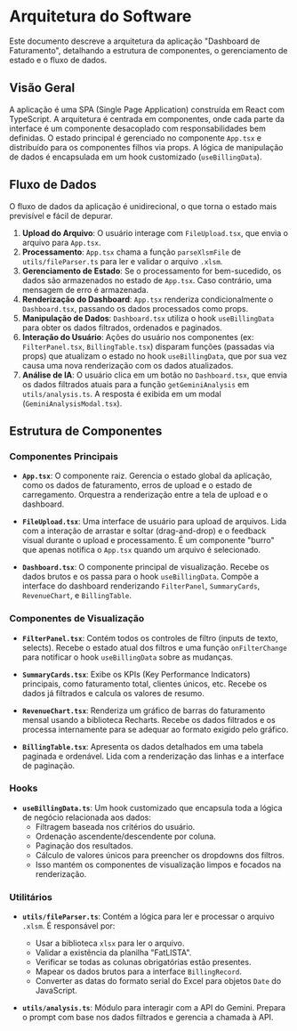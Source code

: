 
# Arquitetura do Software

Este documento descreve a arquitetura da aplicação "Dashboard de Faturamento", detalhando a estrutura de componentes, o gerenciamento de estado e o fluxo de dados.

## Visão Geral

A aplicação é uma SPA (Single Page Application) construída em React com TypeScript. A arquitetura é centrada em componentes, onde cada parte da interface é um componente desacoplado com responsabilidades bem definidas. O estado principal é gerenciado no componente `App.tsx` e distribuído para os componentes filhos via props. A lógica de manipulação de dados é encapsulada em um hook customizado (`useBillingData`).

## Fluxo de Dados

O fluxo de dados da aplicação é unidirecional, o que torna o estado mais previsível e fácil de depurar.

1.  **Upload do Arquivo**: O usuário interage com `FileUpload.tsx`, que envia o arquivo para `App.tsx`.
2.  **Processamento**: `App.tsx` chama a função `parseXlsmFile` de `utils/fileParser.ts` para ler e validar o arquivo `.xlsm`.
3.  **Gerenciamento de Estado**: Se o processamento for bem-sucedido, os dados são armazenados no estado de `App.tsx`. Caso contrário, uma mensagem de erro é armazenada.
4.  **Renderização do Dashboard**: `App.tsx` renderiza condicionalmente o `Dashboard.tsx`, passando os dados processados como props.
5.  **Manipulação de Dados**: `Dashboard.tsx` utiliza o hook `useBillingData` para obter os dados filtrados, ordenados e paginados.
6.  **Interação do Usuário**: Ações do usuário nos componentes (ex: `FilterPanel.tsx`, `BillingTable.tsx`) disparam funções (passadas via props) que atualizam o estado no hook `useBillingData`, que por sua vez causa uma nova renderização com os dados atualizados.
7.  **Análise de IA**: O usuário clica em um botão no `Dashboard.tsx`, que envia os dados filtrados atuais para a função `getGeminiAnalysis` em `utils/analysis.ts`. A resposta é exibida em um modal (`GeminiAnalysisModal.tsx`).

## Estrutura de Componentes

### Componentes Principais

-   **`App.tsx`**: O componente raiz. Gerencia o estado global da aplicação, como os dados de faturamento, erros de upload e o estado de carregamento. Orquestra a renderização entre a tela de upload e o dashboard.

-   **`FileUpload.tsx`**: Uma interface de usuário para upload de arquivos. Lida com a interação de arrastar e soltar (drag-and-drop) e o feedback visual durante o upload e processamento. É um componente "burro" que apenas notifica o `App.tsx` quando um arquivo é selecionado.

-   **`Dashboard.tsx`**: O componente principal de visualização. Recebe os dados brutos e os passa para o hook `useBillingData`. Compõe a interface do dashboard renderizando `FilterPanel`, `SummaryCards`, `RevenueChart`, e `BillingTable`.

### Componentes de Visualização

-   **`FilterPanel.tsx`**: Contém todos os controles de filtro (inputs de texto, selects). Recebe o estado atual dos filtros e uma função `onFilterChange` para notificar o hook `useBillingData` sobre as mudanças.

-   **`SummaryCards.tsx`**: Exibe os KPIs (Key Performance Indicators) principais, como faturamento total, clientes únicos, etc. Recebe os dados já filtrados e calcula os valores de resumo.

-   **`RevenueChart.tsx`**: Renderiza um gráfico de barras do faturamento mensal usando a biblioteca Recharts. Recebe os dados filtrados e os processa internamente para se adequar ao formato exigido pelo gráfico.

-   **`BillingTable.tsx`**: Apresenta os dados detalhados em uma tabela paginada e ordenável. Lida com a renderização das linhas e a interface de paginação.

### Hooks

-   **`useBillingData.ts`**: Um hook customizado que encapsula toda a lógica de negócio relacionada aos dados:
    -   Filtragem baseada nos critérios do usuário.
    -   Ordenação ascendente/descendente por coluna.
    -   Paginação dos resultados.
    -   Cálculo de valores únicos para preencher os dropdowns dos filtros.
    -   Isso mantém os componentes de visualização limpos e focados na renderização.

### Utilitários

-   **`utils/fileParser.ts`**: Contém a lógica para ler e processar o arquivo `.xlsm`. É responsável por:
    -   Usar a biblioteca `xlsx` para ler o arquivo.
    -   Validar a existência da planilha "FatLISTA".
    -   Verificar se todas as colunas obrigatórias estão presentes.
    -   Mapear os dados brutos para a interface `BillingRecord`.
    -   Converter as datas do formato serial do Excel para objetos `Date` do JavaScript.

-   **`utils/analysis.ts`**: Módulo para interagir com a API do Gemini. Prepara o prompt com base nos dados filtrados e gerencia a chamada à API.
